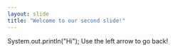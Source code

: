 ```yaml
---
layout: slide
title: "Welcome to our second slide!"
---
```

System.out.println("Hi");
Use the left arrow to go back!
